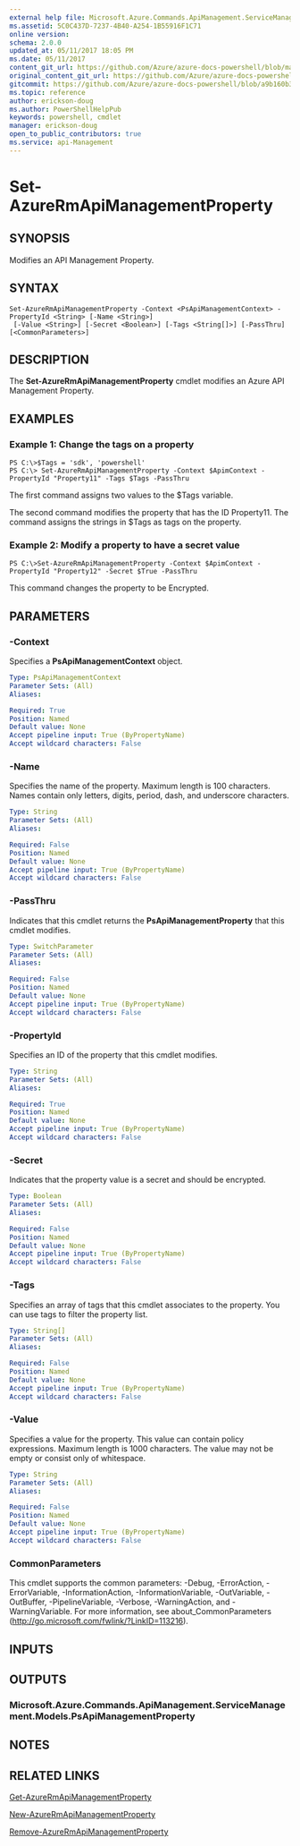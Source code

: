 ```yaml
---
external help file: Microsoft.Azure.Commands.ApiManagement.ServiceManagement.dll-Help.xml
ms.assetid: 5C0C437D-7237-4B40-A254-1B55916F1C71
online version:
schema: 2.0.0
updated_at: 05/11/2017 18:05 PM
ms.date: 05/11/2017
content_git_url: https://github.com/Azure/azure-docs-powershell/blob/master/azureps-cmdlets-docs/ResourceManager/AzureRM.ApiManagement/v4.0.0/Set-AzureRmApiManagementProperty.md
original_content_git_url: https://github.com/Azure/azure-docs-powershell/blob/master/azureps-cmdlets-docs/ResourceManager/AzureRM.ApiManagement/v4.0.0/Set-AzureRmApiManagementProperty.md
gitcommit: https://github.com/Azure/azure-docs-powershell/blob/a9b160b3b332c6a38589f1828b17cf2391c2454e
ms.topic: reference
author: erickson-doug
ms.author: PowerShellHelpPub
keywords: powershell, cmdlet
manager: erickson-doug
open_to_public_contributors: true
ms.service: api-Management
---
```


# Set-AzureRmApiManagementProperty

## SYNOPSIS
Modifies an API Management Property.

## SYNTAX

```
Set-AzureRmApiManagementProperty -Context <PsApiManagementContext> -PropertyId <String> [-Name <String>]
 [-Value <String>] [-Secret <Boolean>] [-Tags <String[]>] [-PassThru] [<CommonParameters>]
```

## DESCRIPTION
The **Set-AzureRmApiManagementProperty** cmdlet modifies an Azure API Management Property.

## EXAMPLES

### Example 1: Change the tags on a property
```
PS C:\>$Tags = 'sdk', 'powershell'
PS C:\> Set-AzureRmApiManagementProperty -Context $ApimContext -PropertyId "Property11" -Tags $Tags -PassThru
```

The first command assigns two values to the $Tags variable.

The second command modifies the property that has the ID Property11.
The command assigns the strings in $Tags as tags on the property.

### Example 2: Modify a property to have a secret value
```
PS C:\>Set-AzureRmApiManagementProperty -Context $ApimContext -PropertyId "Property12" -Secret $True -PassThru
```

This command changes the property to be Encrypted.

## PARAMETERS

### -Context
Specifies a **PsApiManagementContext** object.

```yaml
Type: PsApiManagementContext
Parameter Sets: (All)
Aliases: 

Required: True
Position: Named
Default value: None
Accept pipeline input: True (ByPropertyName)
Accept wildcard characters: False
```

### -Name
Specifies the name of the property.
Maximum length is 100 characters.
Names contain only letters, digits, period, dash, and underscore characters.

```yaml
Type: String
Parameter Sets: (All)
Aliases: 

Required: False
Position: Named
Default value: None
Accept pipeline input: True (ByPropertyName)
Accept wildcard characters: False
```

### -PassThru
Indicates that this cmdlet returns the **PsApiManagementProperty** that this cmdlet modifies.

```yaml
Type: SwitchParameter
Parameter Sets: (All)
Aliases: 

Required: False
Position: Named
Default value: None
Accept pipeline input: True (ByPropertyName)
Accept wildcard characters: False
```

### -PropertyId
Specifies an ID of the property that this cmdlet modifies.

```yaml
Type: String
Parameter Sets: (All)
Aliases: 

Required: True
Position: Named
Default value: None
Accept pipeline input: True (ByPropertyName)
Accept wildcard characters: False
```

### -Secret
Indicates that the property value is a secret and should be encrypted.

```yaml
Type: Boolean
Parameter Sets: (All)
Aliases: 

Required: False
Position: Named
Default value: None
Accept pipeline input: True (ByPropertyName)
Accept wildcard characters: False
```

### -Tags
Specifies an array of tags that this cmdlet associates to the property.
You can use tags to filter the property list.

```yaml
Type: String[]
Parameter Sets: (All)
Aliases: 

Required: False
Position: Named
Default value: None
Accept pipeline input: True (ByPropertyName)
Accept wildcard characters: False
```

### -Value
Specifies a value for the property.
This value can contain policy expressions.
Maximum length is 1000 characters.
The value may not be empty or consist only of whitespace.

```yaml
Type: String
Parameter Sets: (All)
Aliases: 

Required: False
Position: Named
Default value: None
Accept pipeline input: True (ByPropertyName)
Accept wildcard characters: False
```

### CommonParameters
This cmdlet supports the common parameters: -Debug, -ErrorAction, -ErrorVariable, -InformationAction, -InformationVariable, -OutVariable, -OutBuffer, -PipelineVariable, -Verbose, -WarningAction, and -WarningVariable. For more information, see about_CommonParameters (http://go.microsoft.com/fwlink/?LinkID=113216).

## INPUTS

## OUTPUTS

### Microsoft.Azure.Commands.ApiManagement.ServiceManagement.Models.PsApiManagementProperty

## NOTES

## RELATED LINKS

[Get-AzureRmApiManagementProperty](./Get-AzureRmApiManagementProperty.md)

[New-AzureRmApiManagementProperty](./New-AzureRmApiManagementProperty.md)

[Remove-AzureRmApiManagementProperty](./Remove-AzureRmApiManagementProperty.md)


